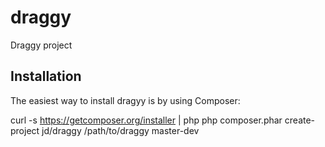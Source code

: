 draggy
======

Draggy project

Installation
------------
The easiest way to install dragyy is by using Composer:

  curl -s https://getcomposer.org/installer | php
  php composer.phar create-project jd/draggy /path/to/draggy master-dev